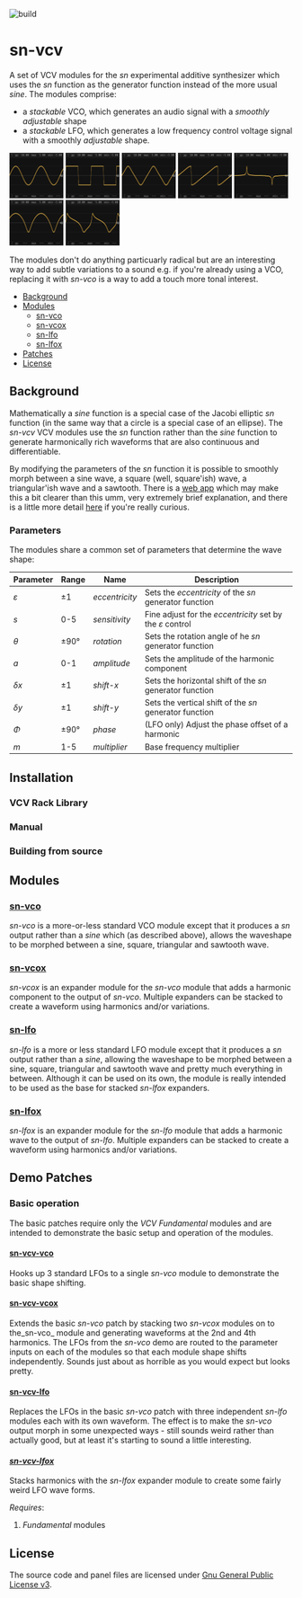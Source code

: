 ![build](https://github.com/transcriptaze/sn-vcv/workflows/build/badge.svg)

# sn-vcv

A set of VCV modules for the _sn_ experimental additive synthesizer which uses the _sn_ function as the 
generator function instead of the more usual _sine_. The modules comprise:
- a _stackable_ VCO, which generates an audio signal with a _smoothly adjustable_ shape
- a _stackable_ LFO, which generates a low frequency control voltage signal with a smoothly _adjustable_ shape.

<img width="96" src="documentation/images/sine.png"> <img width="96" src="documentation/images/square.png"> <img width="96" src="documentation/images/triangle.png"> <img width="96" src="documentation/images/sawtooth.png"> <img width="96" src="documentation/images/spike.png"> <img width="96" src="documentation/images/bumps.png"> <img width="96" src="documentation/images/wonky.png">

The modules don't do anything particuarly radical but are an interesting way to add subtle variations to
a sound e.g. if you're already using a VCO, replacing it with _sn-vco_ is a way to add a touch more tonal
interest. 

- [Background](#background)
- [Modules](#modules)
   - [sn-vco](/documentation/sn-vco.md)
   - [sn-vcox](/documentation/sn-vcox.md)
   - [sn-lfo](/documentation/sn-lfo.md)
   - [sn-lfox](/documentation/sn-lfox.md)
- [Patches](#patches)
- [License](#license)


## Background

Mathematically a _sine_ function is a special case of the Jacobi elliptic _sn_ function (in the same way that
a circle is a special case of an ellipse). The _sn-vcv_ VCV modules use the _sn_ function rather than the
_sine_ function to generate harmonically rich waveforms that are also continuous and differentiable.

By modifying the parameters of the _sn_ function it is possible to smoothly morph between a sine wave,
a square (well, square'ish) wave, a triangular'ish wave and a sawtooth. There is a [web app](https://snyth.pages.dev)
which may make this a bit clearer than this umm, very extremely brief explanation, and there is a little
more detail [here](https://github.com/transcriptaze/snyth) if you're really curious.


### Parameters

The modules share a common set of parameters that determine the wave shape:

| Parameter | Range | Name           | Description                                                     |
|-----------|-------|----------------|-----------------------------------------------------------------|
| _ε_       | ±1    | _eccentricity_ | Sets the _eccentricity_ of the _sn_ generator function          |
| _s_       | 0-5   | _sensitivity_  | Fine adjust for the _eccentricity_ set by the _ε_ control       |
| _θ_       | ±90°  | _rotation_     | Sets the rotation angle of he _sn_ generator function           |
| _a_       | 0-1   | _amplitude_    | Sets the amplitude of the harmonic component                    |
| _δx_      | ±1    | _shift-x_      | Sets the horizontal shift of the _sn_ generator function        |
| _δy_      | ±1    | _shift-y_      | Sets the vertical shift of the _sn_ generator function          |
| _Φ_       | ±90°  | _phase_        | (LFO only) Adjust the phase offset of a harmonic                |
| _m_       | 1-5   | _multiplier_   | Base frequency multiplier                                       |

## Installation

### VCV Rack Library

### Manual

### Building from source


## Modules

### [sn-vco](/documentation/sn-vco.md)

_sn-vco_ is a more-or-less standard VCO module except that it produces a _sn_ output rather than a _sine_
which (as described above), allows the waveshape to be morphed between a sine, square, triangular and sawtooth
wave. 

### [sn-vcox](/documentation/sn-vcox.md)

_sn-vcox_ is an expander module for the _sn-vco_ module that adds a harmonic component to the output of 
_sn-vco_. Multiple expanders can be stacked to create a waveform using harmonics and/or variations.

### [sn-lfo](/documentation/sn-lfo.md)

_sn-lfo_ is a more or less standard LFO module except that it produces a _sn_ output rather than a _sine_,
allowing the waveshape to be morphed between a sine, square, triangular and sawtooth wave and pretty much
everything in between. Although it can be used on its own, the module is really intended to be used as
the base for stacked _sn-lfox_ expanders. 

### [sn-lfox](/documentation/sn-lfox.md)

_sn-lfox_ is an expander module for the _sn-lfo_ module that adds a harmonic wave to the output of _sn-lfo_.
Multiple expanders can be stacked to create a waveform using harmonics and/or variations.

## Demo Patches

### Basic operation 

The basic patches require only the _VCV Fundamental_ modules and are intended to demonstrate the basic
setup and operation of the modules.

#### [sn-vcv-vco](/documentation/patches/sn-vcv-vco.vcv)

Hooks up 3 standard LFOs to a single _sn-vco_ module to demonstrate the basic shape shifting.

#### [sn-vcv-vcox](/documentation/patches/sn-vcv-vcox.vcv)

Extends the basic _sn-vco_ patch by stacking two _sn-vcox_ modules on to the_sn-vco_ module and generating
waveforms at the 2nd and 4th harmonics. The LFOs from the _sn-vco_ demo are routed to the parameter inputs
on each of the modules so that each module shape shifts independently. Sounds just about as horrible as you
would expect but looks pretty.

#### [sn-vcv-lfo](/documentation/patches/sn-vcv-lfo.vcv)

Replaces the LFOs in the basic _sn-vco_ patch with three independent _sn-lfo_ modules each with its own
waveform. The effect is to make the _sn-vco_ output morph in some unexpected ways - still sounds weird
rather than actually good, but at least it's starting to sound a little interesting.

#### [*sn-vcv-lfox*](/documentation/patches/sn-vcv-lfox.vcv)

Stacks harmonics with the _sn-lfox_ expander module to create some fairly weird LFO wave forms.

_Requires_:
1. _Fundamental_ modules

## License

The source code and panel files are licensed under [Gnu General Public License v3](/LICENSE). 



